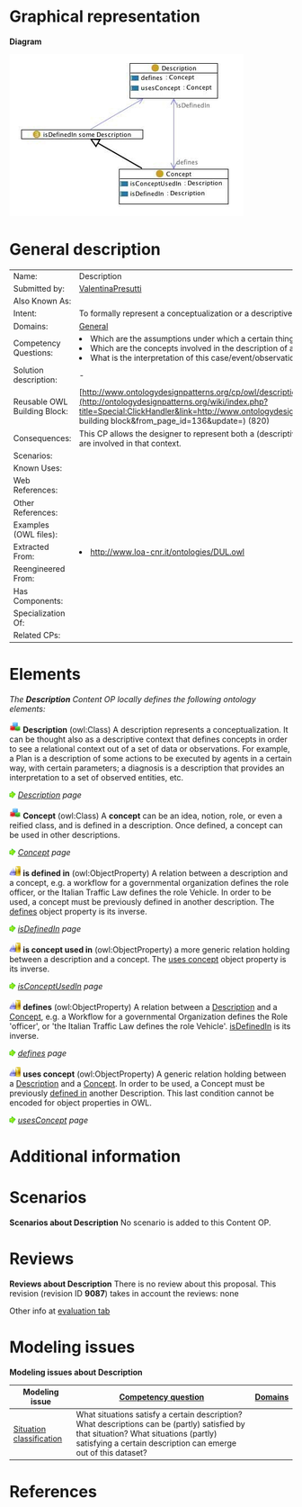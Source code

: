 #  Graphical representation


__Diagram__




[![Image:Description.jpg](./Description.jpg)](../Image/Description.jpg.md "Image:Description.jpg")




#  General description




|  |  |
| --- | --- |
|  Name: |  Description |
|  Submitted by: | [ValentinaPresutti](../User/ValentinaPresutti.md "User:ValentinaPresutti") |
|  Also Known As: |  |
|  Intent: |  To formally represent a conceptualization or a descriptive context. |
|  Domains: | [General](../Community/General.md "Community:General") |
|  Competency Questions: | <li> Which are the assumptions under which a certain thing is described?</li><li> Which are the concepts involved in the description of a certain thing?</li><li> What is the interpretation of this case/event/observation?</li> |
|  Solution description: |  - |
|  Reusable OWL Building Block: | [http://www.ontologydesignpatterns.org/cp/owl/description.owl](http://ontologydesignpatterns.org/wiki/index.php?title=Special:ClickHandler&link=http://www.ontologydesignpatterns.org/cp/owl/description.owl&message=OWL building block&from_page_id=136&update=) (820) |
|  Consequences: |  This CP allows the designer to represent both a (descriptive) context and the elements that characterize and are involved in that context. |
|  Scenarios: |  |
|  Known Uses: |  |
|  Web References: |  |
|  Other References: |  |
|  Examples (OWL files): |  |
|  Extracted From: | <li><a class="external free" href="http://www.loa-cnr.it/ontologies/DUL.owl" rel="nofollow" title="http://www.loa-cnr.it/ontologies/DUL.owl">http://www.loa-cnr.it/ontologies/DUL.owl</a></li> |
|  Reengineered From: |  |
|  Has Components: |  |
|  Specialization Of: |  |
|  Related CPs: |  |


  




#  Elements


_The __Description__ Content OP locally defines the following ontology elements:_




[![Class](./20px-Class.gif)](../Image/Class.gif.md "Class") __Description__ (owl:Class) A description represents a conceptualization. It can be thought also as a descriptive
context that defines concepts in order to see a relational context out of a set of data or observations.
For example, a Plan is a description of some actions to be executed by agents in a certain way, with
certain parameters; a diagnosis is a description that provides an interpretation to a set of observed
entities, etc. 



 [![](./11px-ArrowRight.gif)](../Image/ArrowRight.gif.md "ArrowRight.gif") _[Description](./Description.md "Submissions:Description/Description") page_

[![Class](./20px-Class.gif)](../Image/Class.gif.md "Class") __Concept__ (owl:Class) A __concept__ can be an idea, notion, role, or even a reified class, and is defined in a description.
Once defined, a concept can be used in other descriptions. 



 [![](./11px-ArrowRight.gif)](../Image/ArrowRight.gif.md "ArrowRight.gif") _[Concept](./AOS_AGROVOC_Concept_Server_fundation_ontology_model/hasMappedDomainConcept.md "Submissions:Description/Concept") page_

[![ObjectProperty](./20px-ObjectProperty.gif)](../Image/ObjectProperty.gif.md "ObjectProperty") __is defined in__ (owl:ObjectProperty) A relation between a description and a concept, e.g. a workflow for a governmental
organization defines the role officer, or the Italian Traffic Law defines the role Vehicle. In order to be
used, a concept must be previously defined in another description. The  [defines](./Description/defines.md "Submissions:Description/defines") object property is its inverse. 



 [![](./11px-ArrowRight.gif)](../Image/ArrowRight.gif.md "ArrowRight.gif") _[isDefinedIn](./Description/isDefinedIn.md "Submissions:Description/isDefinedIn") page_

[![ObjectProperty](./20px-ObjectProperty.gif)](../Image/ObjectProperty.gif.md "ObjectProperty") __is concept used in__ (owl:ObjectProperty) a more generic relation holding between a description and a concept.
The  [uses concept](./Description/usesConcept.md "Submissions:Description/usesConcept") object property is its inverse. 



 [![](./11px-ArrowRight.gif)](../Image/ArrowRight.gif.md "ArrowRight.gif") _[isConceptUsedIn](./Description/isConceptUsedIn.md "Submissions:Description/isConceptUsedIn") page_

[![ObjectProperty](./20px-ObjectProperty.gif)](../Image/ObjectProperty.gif.md "ObjectProperty") __defines__ (owl:ObjectProperty) A relation between a  [Description](./Description.md "Submissions:Description/Description") and a  [Concept](./AOS_AGROVOC_Concept_Server_fundation_ontology_model/hasMappedDomainConcept.md "Submissions:Description/Concept"), e.g. a Workflow for a governmental Organization defines the Role 'officer', or 'the Italian Traffic Law defines the role Vehicle'.  [isDefinedIn](./Description/isDefinedIn.md "Submissions:Description/isDefinedIn") is its inverse. 



 [![](./11px-ArrowRight.gif)](../Image/ArrowRight.gif.md "ArrowRight.gif") _[defines](./Description/defines.md "Submissions:Description/defines") page_

[![ObjectProperty](./20px-ObjectProperty.gif)](../Image/ObjectProperty.gif.md "ObjectProperty") __uses concept__ (owl:ObjectProperty) A generic relation holding between a  [Description](./Description.md "Submissions:Description/Description") and a  [Concept](./AOS_AGROVOC_Concept_Server_fundation_ontology_model/hasMappedDomainConcept.md "Submissions:Description/Concept"). In order to be used, a Concept must be previously  [defined in](./Description/isDefinedIn.md "Submissions:Description/isDefinedIn") another Description. This last condition cannot be encoded for object properties in OWL. 



 [![](./11px-ArrowRight.gif)](../Image/ArrowRight.gif.md "ArrowRight.gif") _[usesConcept](./Description/usesConcept.md "Submissions:Description/usesConcept") page_
#  Additional information


#  Scenarios



__Scenarios about Description__
No scenario is added to this Content OP.




#  Reviews



__Reviews about Description__
There is no review about this proposal.
This revision (revision ID __9087__) takes in account the reviews: none


Other info at [evaluation tab](http://ontologydesignpatterns.org/wiki/index.php?title=Submissions:Description&action=evaluation "http://ontologydesignpatterns.org/wiki/index.php?title=Submissions:Description&action=evaluation")




  




#  Modeling issues



__Modeling issues about Description__


| Modeling issue | [Competency question](../Property/CompetencyQuestion.md "Property:CompetencyQuestion") | [Domains](../Property/Domain.md "Property:Domain") |
| --- | --- | --- |
| [Situation classification](../Community/Situation_classification.md "Community:Situation classification") | What situations satisfy a certain description? What descriptions can be (partly) satisfied by that situation? What situations (partly) satisfying a certain description can emerge out of this dataset? |  |



  




#  References